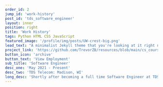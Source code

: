 ```yaml
---
order_id: 2
jump_id: 'work-history'
post_id: 'tds_software_engineer'
layout: inner
position: right
title: 'Work History'
tags: Python HTML CSS JavaScript
featured_image: '/profile/img/posts/UW-crest-big.png'
lead_text: "A minimalist Jekyll theme that you're looking at it right now"
project_link: 'https://github.com/TrevorZB/resources/blob/main/cs_courses.pdf'
button_icon: 'archive'
button_text: 'View Employment'
sub_title: 'Software Engineer'
desc_one: 'May 2021 - Present'
desc_two: 'TDS Telecom: Madison, WI'
long_desc: 'Shortly after becoming a full time Software Engineer at TDS Telecom, I was placed in a lead developer position for many vital projects. The first of which was a Python-based Kafka ecosystem that propagates data flow to many customer-facing TDS applications. Another of these projects consists of various Python web-services and APIs that are essential to the functioning of Salesforce integrated architectures.'
---
```

